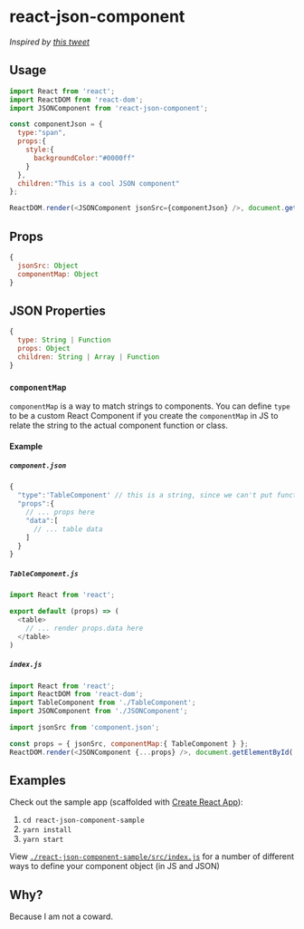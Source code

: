 # react-json-component

_Inspired by [this tweet](https://twitter.com/NTulswani/status/964421799399141376)_

## Usage

```javascript
import React from 'react';
import ReactDOM from 'react-dom';
import JSONComponent from 'react-json-component';

const componentJson = {
  type:"span",
  props:{
    style:{
      backgroundColor:"#0000ff"
    }
  },
  children:"This is a cool JSON component"
};

ReactDOM.render(<JSONComponent jsonSrc={componentJson} />, document.getElementById('root'));
```

## Props

```javascript
{
  jsonSrc: Object
  componentMap: Object
}
```

## JSON Properties

```javascript
{
  type: String | Function
  props: Object
  children: String | Array | Function
}
```


### `componentMap`

`componentMap` is a way to match strings to components. You can define `type` to be a custom React Component if you create the `componentMap` in JS to relate the string to the actual component function or class.

#### Example

##### `component.json`

```javascript
{
  "type":'TableComponent' // this is a string, since we can't put functions / classes in JSON!
  "props":{
    // ... props here
    "data":[
      // ... table data
    ]
  }
}
```

##### `TableComponent.js`

```javascript
import React from 'react';

export default (props) => (
  <table>
    // ... render props.data here
  </table>
)
```

##### `index.js`

```javascript
import React from 'react';
import ReactDOM from 'react-dom';
import TableComponent from './TableComponent';
import JSONComponent from './JSONComponent';

import jsonSrc from 'component.json';

const props = { jsonSrc, componentMap:{ TableComponent } };
ReactDOM.render(<JSONComponent {...props} />, document.getElementById('root'));
```

## Examples

Check out the sample app (scaffolded with [Create React App](https://github.com/facebook/create-react-app)):

1. `cd react-json-component-sample`
2. `yarn install`
3. `yarn start`

View [`./react-json-component-sample/src/index.js`]('react-json-component-sample/src/index.js') for a number of different ways to define your component object (in JS and JSON)

## Why?

Because I am not a coward.
